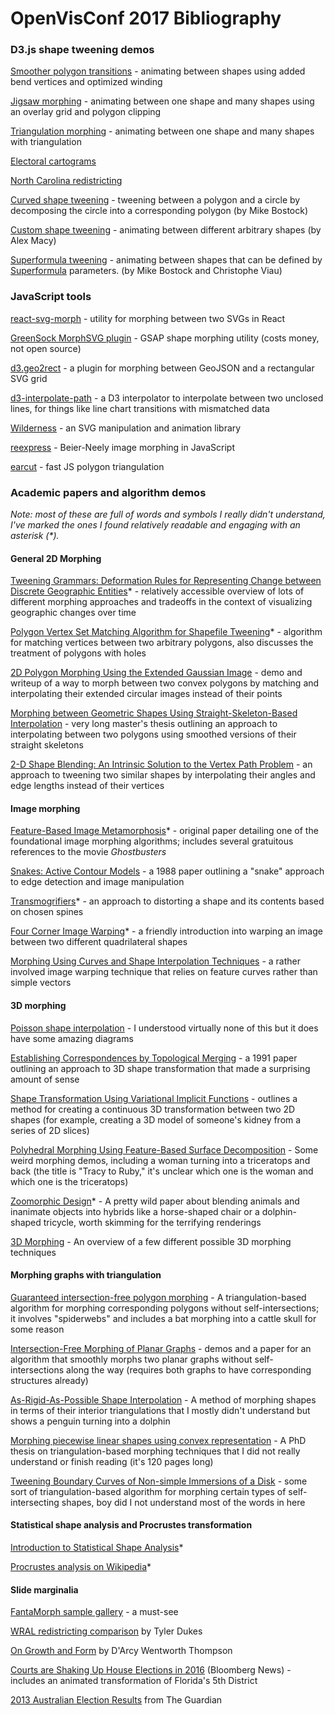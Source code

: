 # OpenVisConf 2017 Bibliography

### D3.js shape tweening demos

[Smoother polygon transitions](https://bl.ocks.org/veltman/4d1413aa5fd3bb5af1a806c146870031) - animating between shapes using added bend vertices and optimized winding

[Jigsaw morphing](https://bl.ocks.org/veltman/c582a31d347e04dd75d5331b0074558e) - animating between one shape and many shapes using an overlay grid and polygon clipping

[Triangulation morphing](https://bl.ocks.org/veltman/14b65b88156d4f5772c285ee7d78403b) - animating between one shape and many shapes with triangulation

[Electoral cartograms](http://bl.ocks.org/veltman/c7bfb3d4a3817f7ee0bf2dd19ff058c1)

[North Carolina redistricting](https://bl.ocks.org/veltman/949ce9c1b6f3e54c6e18)

[Curved shape tweening](https://bl.ocks.org/mbostock/3081153) - tweening between a polygon and a circle by decomposing the circle into a corresponding polygon (by Mike Bostock)

[Custom shape tweening](https://bl.ocks.org/alexmacy/06cf037853999219cd82bc79edc4aee6) - animating between different arbitrary shapes (by Alex Macy)

[Superformula tweening](https://bl.ocks.org/mbostock/1020902) - animating between shapes that can be defined by [Superformula](https://en.wikipedia.org/wiki/Superformula) parameters. (by Mike Bostock and Christophe Viau)

### JavaScript tools

[react-svg-morph](https://github.com/gorangajic/react-svg-morph) - utility for morphing between two SVGs in React

[GreenSock MorphSVG plugin](https://greensock.com/morphSVG) - GSAP shape morphing utility (costs money, not open source)

[d3.geo2rect](https://github.com/sebastian-meier/d3.geo2rect) - a plugin for morphing between GeoJSON and a rectangular SVG grid

[d3-interpolate-path](https://github.com/pbeshai/d3-interpolate-path) - a D3 interpolator to interpolate between two unclosed lines, for things like line chart transitions with mismatched data

[Wilderness](https://github.com/colinmeinke/wilderness) - an SVG manipulation and animation library

[reexpress](https://github.com/blendmaster/reexpress) - Beier-Neely image morphing in JavaScript

[earcut](https://github.com/mapbox/earcut) - fast JS polygon triangulation

### Academic papers and algorithm demos

*Note: most of these are full of words and symbols I really didn't understand, I've marked the ones I found relatively readable and engaging with an asterisk (&ast;).*

#### General 2D Morphing

[Tweening Grammars: Deformation Rules for Representing Change between Discrete Geographic Entities](http://www.geocomputation.org/2005/Kim.pdf)* - relatively accessible overview of lots of different morphing approaches and tradeoffs in the context of visualizing geographic changes over time

[Polygon Vertex Set Matching Algorithm for Shapefile Tweening](http://vis.berkeley.edu/courses/cs294-10-fa08/wiki/images/d/d3/Finalpaper_rc_sv.pdf)* - algorithm for matching vertices between two arbitrary polygons, also discusses the treatment of polygons with holes

[2D Polygon Morphing Using the Extended Gaussian Image](http://web.mit.edu/manoli/www/ecimorph/ecimorph.html) - demo and writeup of a way to morph between two convex polygons by matching and interpolating their extended circular images instead of their points

[Morphing between Geometric Shapes Using Straight-Skeleton-Based Interpolation](http://www.cs.technion.ac.il/~barequet/theses/yakersberg-msc-thesis.pdf.gz) - very long master's thesis outlining an approach to interpolating between two polygons using smoothed versions of their straight skeletons

[2-D Shape Blending: An Intrinsic Solution to the Vertex Path Problem](https://pdfs.semanticscholar.org/0937/24a8e28ca3cc218ceb95a03b8ccc9666cb0a.pdf) - an approach to tweening two similar shapes by interpolating their angles and edge lengths instead of their vertices

#### Image morphing

[Feature-Based Image Metamorphosis](http://graphics.cs.cmu.edu/courses/15-463/2004_fall/www/Papers/beier-neely.pdf)&ast; - original paper detailing one of the foundational image morphing algorithms; includes several gratuitous references to the movie *Ghostbusters*

[Snakes: Active Contour Models](http://web.cs.ucla.edu/~dt/papers/ijcv88/ijcv88.pdf) - a 1988 paper outlining a "snake" approach to edge detection and image manipulation

[Transmogrifiers](http://www.transmogrifiers.org/transmogrifiers.pdf)* - an approach to distorting a shape and its contents based on chosen spines

[Four Corner Image Warping](http://www.fmwconcepts.com/imagemagick/bilinearwarp/FourCornerImageWarp2.pdf)* - a friendly introduction into warping an image between two different quadrilateral shapes

[Morphing Using Curves and Shape Interpolation Techniques](http://nishitalab.org/user/nis/cdrom/pg/morphing.pdf) - a rather involved image warping technique that relies on feature curves rather than simple vectors

#### 3D morphing

[Poisson shape interpolation](https://pdfs.semanticscholar.org/e5f1/2b4ec9401885db46c2fae852707e81670639.pdf) - I understood virtually none of this but it does have some amazing diagrams

[Establishing Correspondences by Topological Merging](http://graphicsinterface.org/wp-content/uploads/gi1991-35.pdf) - a 1991 paper outlining an approach to 3D shape transformation that made a surprising amount of sense

[Shape Transformation Using Variational Implicit Functions](http://www.cc.gatech.edu/~turk/my_papers/schange.pdf) - outlines a method for creating a continuous 3D transformation between two 2D shapes (for example, creating a 3D model of someone's kidney from a series of 2D slices)

[Polyhedral Morphing Using Feature-Based Surface Decomposition](http://gamma.cs.unc.edu/3DMORPHING/demos.html) - Some weird morphing demos, including a woman turning into a triceratops and back (the title is "Tracy to Ruby," it's unclear which one is the woman and which one is the triceratops)

[Zoomorphic Design](http://people.sutd.edu.sg/~saikit/projects/zoomorphic/zoomorphic.pdf)* - A pretty wild paper about blending animals and inanimate objects into hybrids like a horse-shaped chair or a dolphin-shaped tricycle, worth skimming for the terrifying renderings

[3D Morphing](http://compbio.mit.edu/publications/I03_Kamvysselis_3Dmorph_97.pdf) - An overview of a few different possible 3D morphing techniques


#### Morphing graphs with triangulation

[Guaranteed intersection-free polygon morphing](http://www.cs.technion.ac.il/~gotsman/AmendedPubl/GuaranteedIntersection/GuaranteedIntersection.pdf) - A triangulation-based algorithm for morphing corresponding polygons without self-intersections; it involves "spiderwebs" and includes a bat morphing into a cattle skull for some reason

[Intersection-Free Morphing of Planar Graphs](http://gmorph.cs.arizona.edu/gd.html) - demos and a paper for an algorithm that smoothly morphs two planar graphs without self-intersections along the way (requires both graphs to have corresponding structures already)

[As-Rigid-As-Possible Shape Interpolation](http://www.cs.tau.ac.il/~dcor/online_papers/papers/arap.pdf) - A method of morphing shapes in terms of their interior triangulations that I mostly didn't understand but shows a penguin turning into a dolphin

[Morphing piecewise linear shapes using convex representation](http://www.cs.technion.ac.il/~vitus/papers/PhDThesis.pdf) - A PhD thesis on triangulation-based morphing techniques that I did not really understand or finish reading (it's 120 pages long)

[Tweening Boundary Curves of Non-simple Immersions of a Disk](http://www.ics.uci.edu/~gopi/SamplePubs/Tweening.pdf) - some sort of triangulation-based algorithm for morphing certain types of self-intersecting shapes, boy did I not understand most of the words in here

#### Statistical shape analysis and Procrustes transformation

[Introduction to Statistical Shape Analysis](https://graphics.stanford.edu/courses/cs164-09-spring/Handouts/paper_shape_spaces_imm403.pdf)*

[Procrustes analysis on Wikipedia](https://en.wikipedia.org/wiki/Procrustes_analysis)*

#### Slide marginalia

[FantaMorph sample gallery](http://www.fantamorph.com/samples.html) - a must-see

[WRAL redistricting comparison](http://www.wral.com/how-2-redrawn-districts-could-affect-most-nc-voters/15339226/) by Tyler Dukes

[On Growth and Form](https://archive.org/details/ongrowthform00thom) by D'Arcy Wentworth Thompson

[Courts are Shaking Up House Elections in 2016](https://www.bloomberg.com/politics/graphics/2015-redistricting/) (Bloomberg News) - includes an animated transformation of Florida's 5th District

[2013 Australian Election Results](https://www.theguardian.com/world/datablog/2013/sep/06/better-election-results-map) from The Guardian
